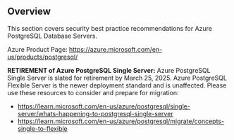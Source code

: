 ## Overview

This section covers security best practice recommendations for Azure PostgreSQL Database Servers.

Azure Product Page: https://azure.microsoft.com/en-us/products/postgresql/

**RETIREMENT of Azure PostgreSQL Single Server:** Azure PostgreSQL Single Server is slated for retirement by March 25, 2025. Azure PostgreSQL Flexible Server is the newer deployment standard and is unaffected. Please use these resources to consider and prepare for migration:
- https://learn.microsoft.com/en-us/azure/postgresql/single-server/whats-happening-to-postgresql-single-server
- https://learn.microsoft.com/en-us/azure/postgresql/migrate/concepts-single-to-flexible
